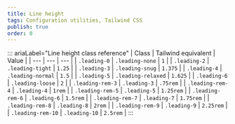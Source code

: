 ```yaml
---
title: Line height 
tags: Configuration utilities, Tailwind CSS
publish: true
order: 0
---
```




::: ariaLabel="Line height class reference"
| Class | Tailwind equivalent | Value |
| --- | --- | --- |
| `.leading-0` | `.leading-none` | `1` |
| `.leading-2` | `.leading-tight` | `1.25` |
| `.leading-3` | `.leading-snug` | `1.375` |
| `.leading-4` | `.leading-normal` | `1.5` |
| `.leading-5` | `.leading-relaxed` | `1.625` |
| `.leading-6` | `.leading-loose` | `2` |
| `.leading-rem-3` | `.leading-3` | `.75rem` |
| `.leading-rem-4` | `.leading-4` | `1rem` |
| `.leading-rem-5` | `.leading-5` | `1.25rem` |
| `.leading-rem-6` | `.leading-6` | `1.5rem` |
| `.leading-rem-7` | `.leading-7` | `1.75rem` |
| `.leading-rem-8` | `.leading-8` | `2rem` |
| `.leading-rem-9` | `.leading-9` | `2.25rem` |
| `.leading-rem-10` | `.leading-10` | `2.5rem` |
:::

